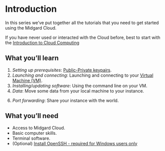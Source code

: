 # Introduction

 In this series we’ve put together all the tutorials that you need to get started using the Midgard Cloud.

If you have never used or interacted with the Cloud before, best to start with the [Introduction to Cloud Computing](../intro-to-cloud.md)

## What you’ll learn

1. _Setting up prerequisites_: [Public-Private keypairs](01-keypairs.md).
2. _Launching and connecting_: Launching and connecting to your [Virtual Machine (VM)](02-launching-vms.md).
3. _Installing/updating software_: Using the command line on your VM.
4. _Data_: Move some data from your local machine to your instance.
<!-- 5. _Changing instances_: Rebooting, Resizing, Rebuilding and Deleting. -->
6. _Port forwarding_: Share your instance with the world.

## What you’ll need

- Access to Midgard Cloud.
- Basic computer skills.
- Terminal software.
- (Optional) [Install OpenSSH - required for Windows users only](https://docs.microsoft.com/en-us/windows-server/administration/openssh/openssh_install_firstuse)

